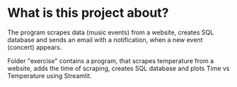 # What is this project about?

The program scrapes data (music events) from a website, creates SQL database and sends an email with a notification, when a new event (concert) appears.

Folder "exercise" contains a program, that scrapes temperature from a website, adds the time of scraping, creates SQL database and plots Time vs Temperature using Streamlit. 